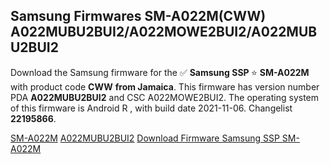 <h2>Samsung Firmwares SM-A022M(CWW) A022MUBU2BUI2/A022MOWE2BUI2/A022MUBU2BUI2</h2>
Download the Samsung firmware for the ✅ <strong>Samsung SSP </strong> ⭐ <strong>SM-A022M</strong> with product code <strong>CWW</strong> <strong> from Jamaica</strong>. This firmware has version number PDA <strong>A022MUBU2BUI2</strong> and CSC A022MOWE2BUI2. The operating system of this firmware is Android R , with build date 2021-11-06. Changelist <strong>22195866</strong>.


[SM-A022M](https://samfirm.shop/samsung/model/SM-A022M)
[A022MUBU2BUI2](https://samfirm.shop/samsung/pda/A022MUBU2BUI2)
[Download Firmware Samsung SSP SM-A022M](https://samfirm.shop/samsung/firmware/472142)
